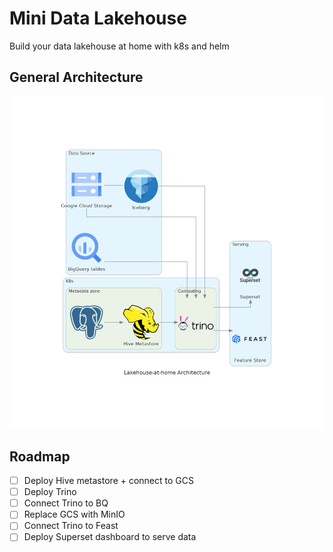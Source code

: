 # Mini Data Lakehouse

Build your data lakehouse at home with k8s and helm

## General Architecture

![Architecture Diagram](imgs/diagram.png)


## Roadmap

- [ ] Deploy Hive metastore + connect to GCS
- [ ] Deploy Trino
- [ ] Connect Trino to BQ
- [ ] Replace GCS with MinIO
- [ ] Connect Trino to Feast
- [ ] Deploy Superset dashboard to serve data
